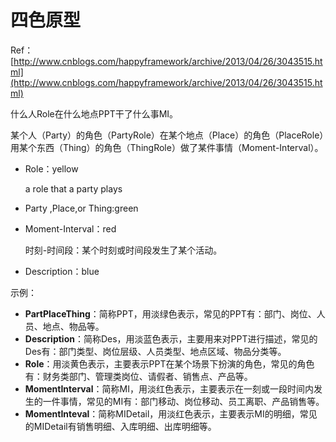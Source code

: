 # 四色原型

Ref：[http://www.cnblogs.com/happyframework/archive/2013/04/26/3043515.html](http://www.cnblogs.com/happyframework/archive/2013/04/26/3043515.html)

什么人Role在什么地点PPT干了什么事MI。

某个人（Party）的角色（PartyRole）在某个地点（Place）的角色（PlaceRole）用某个东西（Thing）的角色（ThingRole）做了某件事情（Moment-Interval）。

* Role：yellow

  a role that a party plays

* Party ,Place,or Thing:green
* Moment-Interval：red

  时刻-时间段：某个时刻或时间段发生了某个活动。

* Description：blue

示例：

* **PartPlaceThing**：简称PPT，用淡绿色表示，常见的PPT有：部门、岗位、人员、地点、物品等。
* **Description**：简称Des，用淡蓝色表示，主要用来对PPT进行描述，常见的Des有：部门类型、岗位层级、人员类型、地点区域、物品分类等。
* **Role**：用淡黄色表示，主要表示PPT在某个场景下扮演的角色，常见的角色有：财务类部门、管理类岗位、请假者、销售点、产品等。
* **MomentInterval**：简称MI，用淡红色表示，主要表示在一刻或一段时间内发生的一件事情，常见的MI有：部门移动、岗位移动、员工离职、产品销售等。
* **MomentInteval**：简称MIDetail，用淡红色表示，主要表示MI的明细，常见的MIDetail有销售明细、入库明细、出库明细等。

